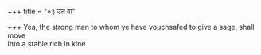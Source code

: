 +++
title = "०३ उत वा"

+++
Yea, the strong man to whom ye have vouchsafed to give a sage, shall move  
     Into a stable rich in kine.
